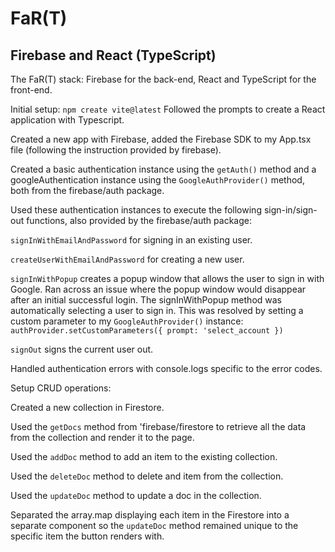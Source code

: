 # FaR(T)
## Firebase and React (TypeScript)

The FaR(T) stack: Firebase for the back-end, React and TypeScript for the front-end.

Initial setup:
`npm create vite@latest`
Followed the prompts to create a React application with Typescript.

Created a new app with Firebase, added the Firebase SDK to my App.tsx file (following the instruction provided by firebase).

Created a basic authentication instance using the `getAuth()` method and a googleAuthentication instance using the `GoogleAuthProvider()` method, both from the firebase/auth package.

Used these authentication instances to execute the following sign-in/sign-out functions, also provided by the firebase/auth package:

`signInWithEmailAndPassword` for signing in an existing user.

`createUserWithEmailAndPassword` for creating a new user.

`signInWithPopup` creates a popup window that allows the user to sign in with Google.  Ran across an issue where the popup window would disappear after an initial successful login.  The signInWithPopup method was automatically selecting a user to sign in.  This was resolved by setting a custom parameter to my `GoogleAuthProvider()` instance:
`authProvider.setCustomParameters({ prompt: 'select_account })`

`signOut` signs the current user out.

Handled authentication errors with console.logs specific to the error codes.

Setup CRUD operations:

Created a new collection in Firestore.

Used the `getDocs` method from 'firebase/firestore to retrieve all the data from the collection and render it to the page.

Used the `addDoc` method to add an item to the existing collection.

Used the `deleteDoc` method to delete and item from the collection.

Used the `updateDoc` method to update a doc in the collection.

Separated the array.map displaying each item in the Firestore into a separate component so the `updateDoc` method remained unique to the specific item the button renders with.


